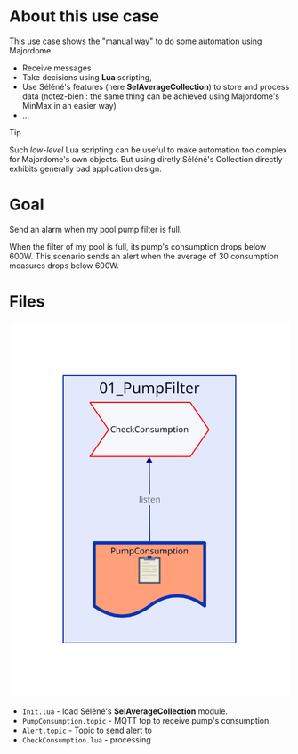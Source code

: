 # About this use case

This use case shows the "manual way" to do some automation using Majordome.
- Receive messages
- Take decisions using **Lua** scripting,
- Use Séléné's features (here **SelAverageCollection**) to store and process data (notez-bien : the same thing can be achieved using Majordome's MinMax in an easier way)
- ...

> [!TIP]
> Such *low-level* Lua scripting can be useful to make automation too complex
> for Majordome's own objects. But using diretly Séléné's Collection directly
> exhibits generally bad application design.

# Goal

Send an alarm when my pool pump filter is full.

When the filter of my pool is full, its pump's consumption drops below 600W. This scenario sends an alert when the average of 30 consumption measures drops below 600W.



# Files

![Objects in this example](Diagram.svg)

- `Init.lua` - load Séléné's **SelAverageCollection** module.
- `PumpConsumption.topic` - MQTT top to receive pump's consumption.
- `Alert.topic` - Topic to send alert to
- `CheckConsumption.lua` - processing


